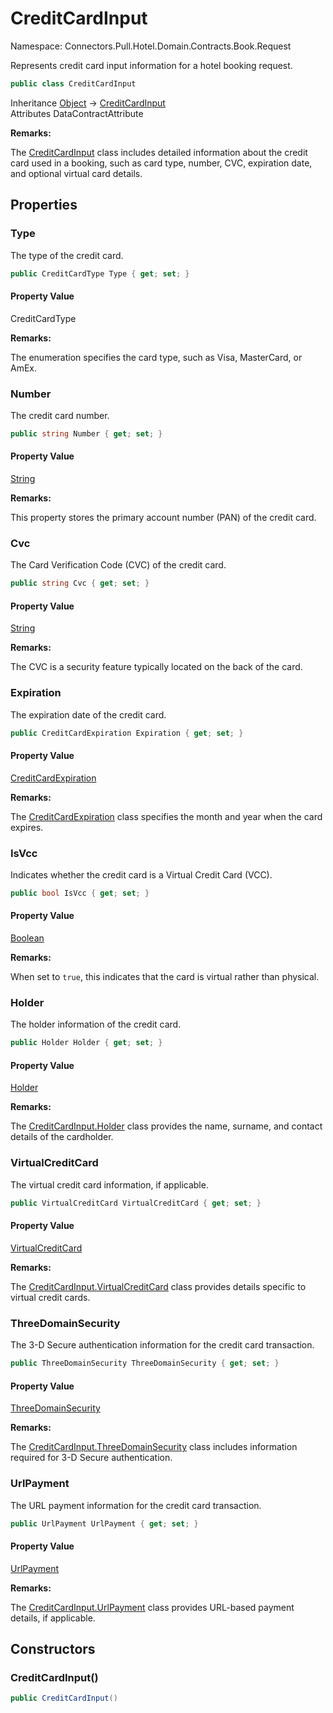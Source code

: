 # CreditCardInput

Namespace: Connectors.Pull.Hotel.Domain.Contracts.Book.Request

Represents credit card input information for a hotel booking request.

```csharp
public class CreditCardInput
```

Inheritance [Object](https://docs.microsoft.com/en-us/dotnet/api/system.object) → [CreditCardInput](./connectors.pull.hotel.domain.contracts.book.request.creditcardinput)<br />
Attributes DataContractAttribute

**Remarks:**

The [CreditCardInput](./connectors.pull.hotel.domain.contracts.book.request.creditcardinput) class includes detailed information about the credit card used in a booking, 
 such as card type, number, CVC, expiration date, and optional virtual card details.

## Properties

### **Type**

The type of the credit card.

```csharp
public CreditCardType Type { get; set; }
```

#### Property Value

CreditCardType<br />

**Remarks:**

The  enumeration specifies the card type, such as Visa, MasterCard, or AmEx.

### **Number**

The credit card number.

```csharp
public string Number { get; set; }
```

#### Property Value

[String](https://docs.microsoft.com/en-us/dotnet/api/system.string)<br />

**Remarks:**

This property stores the primary account number (PAN) of the credit card.

### **Cvc**

The Card Verification Code (CVC) of the credit card.

```csharp
public string Cvc { get; set; }
```

#### Property Value

[String](https://docs.microsoft.com/en-us/dotnet/api/system.string)<br />

**Remarks:**

The CVC is a security feature typically located on the back of the card.

### **Expiration**

The expiration date of the credit card.

```csharp
public CreditCardExpiration Expiration { get; set; }
```

#### Property Value

[CreditCardExpiration](./connectors.pull.hotel.domain.contracts.book.request.creditcardexpiration)<br />

**Remarks:**

The [CreditCardExpiration](./connectors.pull.hotel.domain.contracts.book.request.creditcardexpiration) class specifies the month and year when the card expires.

### **IsVcc**

Indicates whether the credit card is a Virtual Credit Card (VCC).

```csharp
public bool IsVcc { get; set; }
```

#### Property Value

[Boolean](https://docs.microsoft.com/en-us/dotnet/api/system.boolean)<br />

**Remarks:**

When set to `true`, this indicates that the card is virtual rather than physical.

### **Holder**

The holder information of the credit card.

```csharp
public Holder Holder { get; set; }
```

#### Property Value

[Holder](./connectors.pull.hotel.domain.contracts.book.request.holder)<br />

**Remarks:**

The [CreditCardInput.Holder](./connectors.pull.hotel.domain.contracts.book.request.creditcardinput#holder) class provides the name, surname, and contact details of the cardholder.

### **VirtualCreditCard**

The virtual credit card information, if applicable.

```csharp
public VirtualCreditCard VirtualCreditCard { get; set; }
```

#### Property Value

[VirtualCreditCard](./connectors.pull.hotel.domain.contracts.book.request.virtualcreditcard)<br />

**Remarks:**

The [CreditCardInput.VirtualCreditCard](./connectors.pull.hotel.domain.contracts.book.request.creditcardinput#virtualcreditcard) class provides details specific to virtual credit cards.

### **ThreeDomainSecurity**

The 3-D Secure authentication information for the credit card transaction.

```csharp
public ThreeDomainSecurity ThreeDomainSecurity { get; set; }
```

#### Property Value

[ThreeDomainSecurity](./connectors.pull.hotel.domain.contracts.book.request.threedomainsecurity)<br />

**Remarks:**

The [CreditCardInput.ThreeDomainSecurity](./connectors.pull.hotel.domain.contracts.book.request.creditcardinput#threedomainsecurity) class includes information required for 3-D Secure authentication.

### **UrlPayment**

The URL payment information for the credit card transaction.

```csharp
public UrlPayment UrlPayment { get; set; }
```

#### Property Value

[UrlPayment](./connectors.pull.hotel.domain.contracts.book.request.urlpayment)<br />

**Remarks:**

The [CreditCardInput.UrlPayment](./connectors.pull.hotel.domain.contracts.book.request.creditcardinput#urlpayment) class provides URL-based payment details, if applicable.

## Constructors

### **CreditCardInput()**

```csharp
public CreditCardInput()
```
